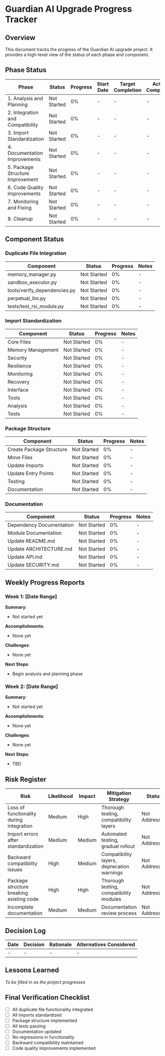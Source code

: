 # Guardian AI Upgrade Progress Tracker

## Overview
This document tracks the progress of the Guardian AI upgrade project. It provides a high-level view of the status of each phase and component.

## Phase Status

| Phase | Status | Progress | Start Date | Target Completion | Actual Completion |
|-------|--------|----------|------------|-------------------|-------------------|
| 1. Analysis and Planning | Not Started | 0% | - | - | - |
| 2. Integration and Compatibility | Not Started | 0% | - | - | - |
| 3. Import Standardization | Not Started | 0% | - | - | - |
| 4. Documentation Improvements | Not Started | 0% | - | - | - |
| 5. Package Structure Improvement | Not Started | 0% | - | - | - |
| 6. Code Quality Improvements | Not Started | 0% | - | - | - |
| 7. Monitoring and Fixing | Not Started | 0% | - | - | - |
| 8. Cleanup | Not Started | 0% | - | - | - |

## Component Status

### Duplicate File Integration

| Component | Status | Progress | Notes |
|-----------|--------|----------|-------|
| memory_manager.py | Not Started | 0% | - |
| sandbox_executor.py | Not Started | 0% | - |
| tools/verify_dependencies.py | Not Started | 0% | - |
| perpetual_llm.py | Not Started | 0% | - |
| tests/test_rsi_module.py | Not Started | 0% | - |

### Import Standardization

| Component | Status | Progress | Notes |
|-----------|--------|----------|-------|
| Core Files | Not Started | 0% | - |
| Memory Management | Not Started | 0% | - |
| Security | Not Started | 0% | - |
| Resilience | Not Started | 0% | - |
| Monitoring | Not Started | 0% | - |
| Recovery | Not Started | 0% | - |
| Interface | Not Started | 0% | - |
| Tools | Not Started | 0% | - |
| Analysis | Not Started | 0% | - |
| Tests | Not Started | 0% | - |

### Package Structure

| Component | Status | Progress | Notes |
|-----------|--------|----------|-------|
| Create Package Structure | Not Started | 0% | - |
| Move Files | Not Started | 0% | - |
| Update Imports | Not Started | 0% | - |
| Update Entry Points | Not Started | 0% | - |
| Testing | Not Started | 0% | - |
| Documentation | Not Started | 0% | - |

### Documentation

| Component | Status | Progress | Notes |
|-----------|--------|----------|-------|
| Dependency Documentation | Not Started | 0% | - |
| Module Documentation | Not Started | 0% | - |
| Update README.md | Not Started | 0% | - |
| Update ARCHITECTURE.md | Not Started | 0% | - |
| Update API.md | Not Started | 0% | - |
| Update SECURITY.md | Not Started | 0% | - |

## Weekly Progress Reports

### Week 1: [Date Range]
**Summary**: 
- Not started yet

**Accomplishments**:
- None yet

**Challenges**:
- None yet

**Next Steps**:
- Begin analysis and planning phase

### Week 2: [Date Range]
**Summary**: 
- Not started yet

**Accomplishments**:
- None yet

**Challenges**:
- None yet

**Next Steps**:
- TBD

## Risk Register

| Risk | Likelihood | Impact | Mitigation Strategy | Status |
|------|------------|--------|---------------------|--------|
| Loss of functionality during integration | Medium | High | Thorough testing, compatibility layers | Not Addressed |
| Import errors after standardization | Medium | Medium | Automated testing, gradual rollout | Not Addressed |
| Backward compatibility issues | High | Medium | Compatibility layers, deprecation warnings | Not Addressed |
| Package structure breaking existing code | High | High | Thorough testing, compatibility modules | Not Addressed |
| Incomplete documentation | Medium | Medium | Documentation review process | Not Addressed |

## Decision Log

| Date | Decision | Rationale | Alternatives Considered |
|------|----------|-----------|-------------------------|
| - | - | - | - |

## Lessons Learned

*To be filled in as the project progresses*

## Final Verification Checklist

- [ ] All duplicate file functionality integrated
- [ ] All imports standardized
- [ ] Package structure implemented
- [ ] All tests passing
- [ ] Documentation updated
- [ ] No regressions in functionality
- [ ] Backward compatibility maintained
- [ ] Code quality improvements implemented
